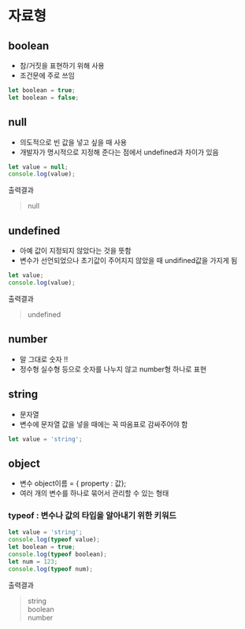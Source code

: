 # 자료형

## boolean
- 참/거짓을 표현하기 위해 사용
- 조건문에 주로 쓰임
``` javascript
let boolean = true;
let boolean = false;
```

## null
- 의도적으로 빈 값을 넣고 싶을 때 사용
- 개발자가 명시적으로 지정해 준다는 점에서 undefined과 차이가 있음
``` javascript
let value = null;
console.log(value);
```
출력결과
> null
## undefined
- 아예 값이 지정되지 않았다는 것을 뜻함
- 변수가 선언되었으나 초기값이 주어지지 않았을 때 undifined값을 가지게 됨
``` javascript
let value;
console.log(value);
```
출력결과
> undefined
## number
- 말 그대로 숫자 !!
- 정수형 실수형 등으로 숫자를 나누지 않고 number형 하나로 표현
## string
- 문자열
- 변수에 문자열 값을 넣을 때에는 꼭 따옴표로 감싸주어야 함
``` javascript
let value = 'string';
```
## object
- 변수 object이름 = { property : 값};
- 여러 개의 변수를 하나로 묶어서 관리할 수 있는 형태

### typeof : 변수나 값의 타입을 알아내기 위한 키워드
``` javascript
let value = 'string';
console.log(typeof value);
let boolean = true;
console.log(typeof boolean);
let num = 123;
console.log(typeof num);
```
출력결과 
> string   
> boolean  
> number
